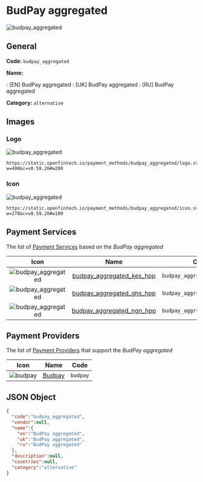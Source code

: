 
# BudPay aggregated 
![budpay_aggregated](https://static.openfintech.io/payment_methods/budpay_aggregated/logo.svg?w=400&c=v0.59.26#w200)  

## General 
**Code:** `budpay_aggregated` 
 
**Name:** 
 
:	[EN] BudPay aggregated 
:	[UK] BudPay aggregated 
:	[RU] BudPay aggregated 
 
**Category:** `alternative` 
 

## Images 

### Logo 
![budpay_aggregated](https://static.openfintech.io/payment_methods/budpay_aggregated/logo.svg?w=400&c=v0.59.26#w200)  

```
https://static.openfintech.io/payment_methods/budpay_aggregated/logo.svg?w=400&c=v0.59.26#w200
```  

### Icon 
![budpay_aggregated](https://static.openfintech.io/payment_methods/budpay_aggregated/icon.svg?w=278&c=v0.59.26#w100)  

```
https://static.openfintech.io/payment_methods/budpay_aggregated/icon.svg?w=278&c=v0.59.26#w100
```  

## Payment Services 
 
The list of [Payment Services](/payment-services/) based on the _BudPay aggregated_ 

|Icon|Name|Code| 
|:---:|:---:|:---:| 
|![budpay_aggregated](https://static.openfintech.io/payment_methods/budpay_aggregated/icon.svg?w=278&c=v0.59.26#w100) |[budpay_aggregated_kes_hpp](/payment-services/budpay_aggregated_kes_hpp/)|`budpay_aggregated_kes_hpp`| 
|![budpay_aggregated](https://static.openfintech.io/payment_methods/budpay_aggregated/icon.svg?w=278&c=v0.59.26#w100) |[budpay_aggregated_ghs_hpp](/payment-services/budpay_aggregated_ghs_hpp/)|`budpay_aggregated_ghs_hpp`| 
|![budpay_aggregated](https://static.openfintech.io/payment_methods/budpay_aggregated/icon.svg?w=278&c=v0.59.26#w100) |[budpay_aggregated_ngn_hpp](/payment-services/budpay_aggregated_ngn_hpp/)|`budpay_aggregated_ngn_hpp`| 
 

## Payment Providers 
 
The list of [Payment Providers](/payment-providers/) that support the _BudPay aggregated_ 

|Icon|Name|Code| 
|:---:|:---:|:---:| 
|![budpay](https://static.openfintech.io/payment_providers/budpay/icon.png?w=278&c=v0.59.26#w100) |[Budpay](/payment-providers/budpay/)|`budpay`| 
 

## JSON Object 

```json
{
  "code":"budpay_aggregated",
  "vendor":null,
  "name":{
    "en":"BudPay aggregated",
    "uk":"BudPay aggregated",
    "ru":"BudPay aggregated"
  },
  "description":null,
  "countries":null,
  "category":"alternative"
}
```  
